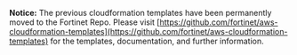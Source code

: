 **Notice:**  The previous cloudformation templates have been permanently moved to the Fortinet Repo.  Please visit [https://github.com/fortinet/aws-cloudformation-templates](https://github.com/fortinet/aws-cloudformation-templates) for the templates, documentation, and further information.
